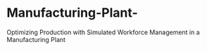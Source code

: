 # Manufacturing-Plant-
Optimizing Production with Simulated Workforce Management in a Manufacturing Plant
